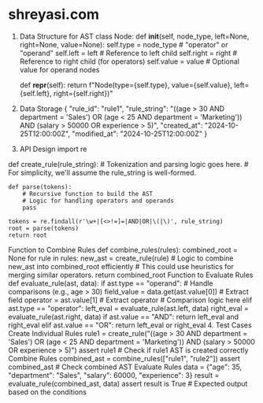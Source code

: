 # shreyasi.com
1. Data Structure for AST
   class Node:
    def __init__(self, node_type, left=None, right=None, value=None):
        self.type = node_type  # "operator" or "operand"
        self.left = left       # Reference to left child
        self.right = right     # Reference to right child (for operators)
        self.value = value     # Optional value for operand nodes

    def __repr__(self):
        return f"Node(type={self.type}, value={self.value}, left={self.left}, right={self.right})"
2. Data Storage
   {
    "rule_id": "rule1",
    "rule_string": "((age > 30 AND department = 'Sales') OR (age < 25 AND department = 'Marketing')) AND (salary > 50000 OR experience > 5)",
    "created_at": "2024-10-25T12:00:00Z",
    "modified_at": "2024-10-25T12:00:00Z"
}
3. API Design
   import re

def create_rule(rule_string):
    # Tokenization and parsing logic goes here.
    # For simplicity, we'll assume the rule_string is well-formed.

    def parse(tokens):
        # Recursive function to build the AST
        # Logic for handling operators and operands
        pass

    tokens = re.findall(r'\w+|[<>!=]=|AND|OR|\(|\)', rule_string)
    root = parse(tokens)
    return root
Function to Combine Rules
def combine_rules(rules):
    combined_root = None
    for rule in rules:
        new_ast = create_rule(rule)
        # Logic to combine new_ast into combined_root efficiently
        # This could use heuristics for merging similar operators.
    return combined_root
Function to Evaluate Rules
def evaluate_rule(ast, data):
    if ast.type == "operand":
        # Handle comparisons (e.g., age > 30)
        field_value = data.get(ast.value[0])  # Extract field
        operator = ast.value[1]                # Extract operator
        # Comparison logic here
    elif ast.type == "operator":
        left_eval = evaluate_rule(ast.left, data)
        right_eval = evaluate_rule(ast.right, data)
        if ast.value == "AND":
            return left_eval and right_eval
        elif ast.value == "OR":
            return left_eval or right_eval
4. Test Cases
Create Individual Rules
rule1 = create_rule("((age > 30 AND department = 'Sales') OR (age < 25 AND department = 'Marketing')) AND (salary > 50000 OR experience > 5)")
assert rule1  # Check if rule1 AST is created correctly
Combine Rules
combined_ast = combine_rules(["rule1", "rule2"])
assert combined_ast  # Check combined AST
Evaluate Rules
data = {"age": 35, "department": "Sales", "salary": 60000, "experience": 3}
result = evaluate_rule(combined_ast, data)
assert result is True  # Expected output based on the conditions
